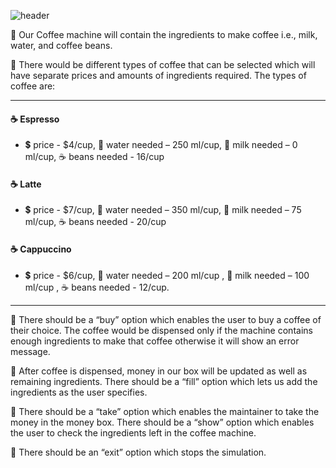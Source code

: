 ![header](https://github.com/Sowndarya9920/CoffeeMachineSimulator/assets/112794922/073a3bad-38e0-461e-94c2-feceec328805)

:hotel: Our Coffee machine will contain the ingredients to make coffee i.e., milk, water, and coffee beans.

:hotel: There would be different types of coffee that can be selected which will have separate prices and amounts of ingredients required. The types of coffee are:

---------------------------------------------------------------------------------------------------------------------------------------
#### :coffee: Espresso
- :heavy_dollar_sign: price - $4/cup, :potable_water: water needed – 250 ml/cup, :milk_glass: milk needed – 0 ml/cup, :coffee: beans needed - 16/cup
#### :coffee: Latte
- :heavy_dollar_sign: price - $7/cup, :potable_water: water needed – 350 ml/cup, :milk_glass: milk needed – 75 ml/cup,  :coffee: beans needed - 20/cup
#### :coffee: Cappuccino
- :heavy_dollar_sign: price - $6/cup, :potable_water: water needed – 200 ml/cup , :milk_glass: milk needed – 100 ml/cup , :coffee: beans needed - 12/cup.
---------------------------------------------------------------------------------------------------------------------------------------

:hotel: There should be a “buy” option which enables the user to buy a coffee of their choice. The coffee would be dispensed only if the machine contains enough ingredients to make that coffee otherwise it will show an error message. 

:hotel: After coffee is dispensed, money in our box will be updated as well as remaining ingredients. There should be a “fill” 
option which lets us add the ingredients as the user specifies. 

:hotel: There should be a “take” option which enables the maintainer to take the money in the money box. There should be a “show” 
option which enables the user to check the ingredients left in the coffee machine. 

:hotel: There should be an “exit” option which stops the simulation.



